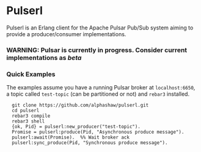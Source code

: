 # Pulserl

Pulserl is an Erlang client for the Apache Pulsar Pub/Sub system aiming to provide a producer/consumer implementations.

### WARNING: Pulsar is currently in progress. Consider current implementations as _beta_

### Quick Examples

The examples assume you have a running Pulsar broker at `localhost:6650`, a topic called `test-topic` (can be partitioned or not) and `rebar3` installed.

```
  git clone https://github.com/alphashaw/pulserl.git
  cd pulserl
  rebar3 compile
  rebar3 shell
  {ok, Pid} = pulserl:new_producer("test-topic").
  Promise = pulserl:produce(Pid, "Asynchronous produce message").
  pulserl:await(Promise).  %% Wait broker ack
  pulserl:sync_produce(Pid, "Synchronous produce message").
```
